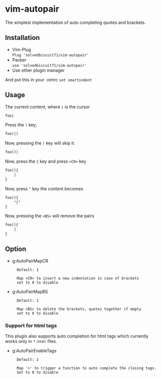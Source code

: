 # vim-autopair

The simplest implementation of auto completing quotes and brackets.

## Installation

- Vim-Plug  
    `Plug 'solvedbiscuit71/vim-autopair'`
- Packer  
    `use 'solvedbiscuit71/vim-autopair'`
- Use other plugin manager

And put this in your .vimrc
`set smartindent`

## Usage

The current content, where `|` is the cursor

```txt
foo|
```

Press the `(` key,

```txt
foo(|)
```

Now, pressing the `)` key will skip it.
```txt
foo()|
```

Now, press the `{` key and press `<CR>` key

```txt
foo(){
    |
}
```

Now, press `"` key the content becomes

```txt
foo(){
    "|"
}
```

Now, pressing the `<BS>` will remove the pairs

```txt
foo(){
    |
}
```

## Option

- g:AutoPairMapCR

        Default: 1
        
        Map <CR> to insert a new indentation in case of brackets
        set to 0 to disable
- g:AutoPairMapBS

        Default: 1
        
        Map <BS> to delete the brackets, quotes together if empty
        set to 0 to disable
        
### Support for html tags

This plugin also supports auto completion for html tags which currently works only in `*.html` files.

- g:AutoPairEnableTags
    
        Default: 1

        Map '>' to trigger a function to auto complete the closing tags.
        Set to 0 to disable
